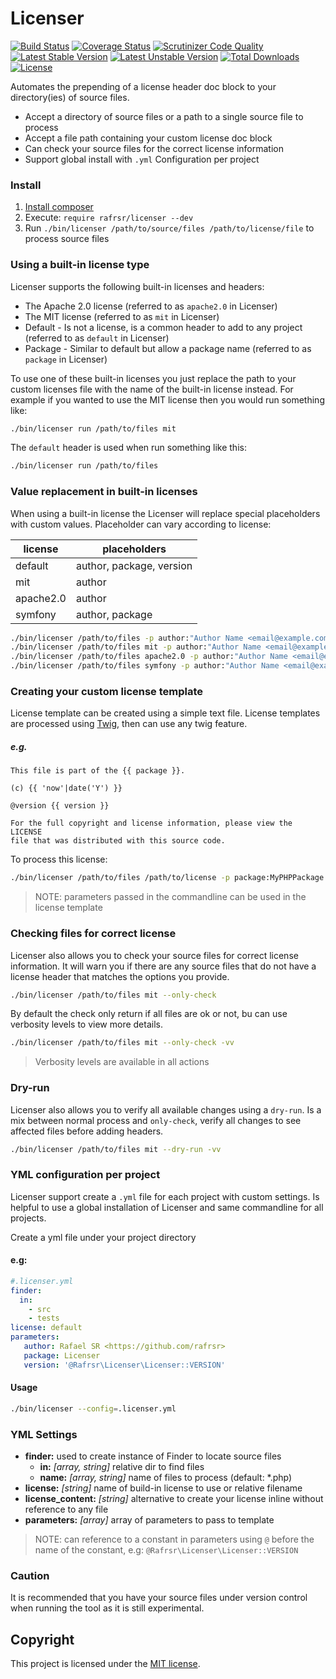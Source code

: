 # Licenser

[![Build Status](https://travis-ci.org/rafrsr/licenser.svg?branch=master)](https://travis-ci.org/rafrsr/licenser)
[![Coverage Status](https://coveralls.io/repos/rafrsr/licenser/badge.svg?branch=master&service=github)](https://coveralls.io/github/rafrsr/licenser?branch=master)
[![Scrutinizer Code Quality](https://scrutinizer-ci.com/g/rafrsr/licenser/badges/quality-score.png?b=master)](https://scrutinizer-ci.com/g/rafrsr/licenser/?branch=master)
[![Latest Stable Version](https://poser.pugx.org/rafrsr/licenser/version)](https://packagist.org/packages/rafrsr/licenser)
[![Latest Unstable Version](https://poser.pugx.org/rafrsr/licenser/v/unstable)](//packagist.org/packages/rafrsr/licenser)
[![Total Downloads](https://poser.pugx.org/rafrsr/licenser/downloads)](https://packagist.org/packages/rafrsr/licenser)
[![License](https://poser.pugx.org/rafrsr/licenser/license)](https://packagist.org/packages/rafrsr/licenser)

Automates the prepending of a license header doc block to your directory(ies) of source files.

- Accept a directory of source files or a path to a single source file to process
- Accept a file path containing your custom license doc block
- Can check your source files for the correct license information
- Support global install with `.yml` Configuration per project

### Install

1. [Install composer](https://getcomposer.org/download/)
2. Execute: `require rafrsr/licenser --dev`
3. Run `./bin/licenser /path/to/source/files /path/to/license/file` to process source files

### Using a built-in license type

Licenser supports the following built-in licenses and headers:

- The Apache 2.0 license (referred to as `apache2.0` in Licenser)
- The MIT license (referred to as `mit` in Licenser)
- Default - Is not a license, is a common header to add to any project (referred to as `default` in Licenser)
- Package - Similar to default but allow a package name (referred to as `package` in Licenser)

To use one of these built-in licenses you just replace the path to your custom licenses file with the name of the built-in license instead. 
For example if you wanted to use the MIT license then you would run something like:

````bash
./bin/licenser run /path/to/files mit
````

The `default` header is used when run something like this:
````bash
./bin/licenser run /path/to/files
````

### Value replacement in built-in licenses
When using a built-in license the Licenser will replace special placeholders with custom values. 
Placeholder can vary according to license:

| license  | placeholders  |   
|---|---|
| default  | author, package, version  |
| mit  | author  | 
| apache2.0  | author  | 
| symfony  | author, package  |

````bash
./bin/licenser /path/to/files -p author:"Author Name <email@example.com>" -p version:1.0
./bin/licenser /path/to/files mit -p author:"Author Name <email@example.com>"
./bin/licenser /path/to/files apache2.0 -p author:"Author Name <email@example.com>"
./bin/licenser /path/to/files symfony -p author:"Author Name <email@example.com>" -p package:MyPHPPackage
````
### Creating your custom license template

License template can be created using a simple text file. 
License templates are processed using [Twig](http://twig.sensiolabs.org/), then can use any twig feature.

##### e.g.
````
This file is part of the {{ package }}.

(c) {{ 'now'|date('Y') }}

@version {{ version }}

For the full copyright and license information, please view the LICENSE
file that was distributed with this source code.
````

To process this license:
````bash
./bin/licenser /path/to/files /path/to/license -p package:MyPHPPackage -p version:1.0
````

> NOTE: parameters passed in the commandline can be used in the license template

### Checking files for correct license

Licenser also allows you to check your source files for correct license information.
It will warn you if there are any source files that do not have a license header that matches the options you provide.

````bash
./bin/licenser /path/to/files mit --only-check
````

By default the check only return if all files are ok or not, bu can use verbosity levels to view more details.

````bash
./bin/licenser /path/to/files mit --only-check -vv
````

> Verbosity levels are available in all actions

### Dry-run

Licenser also allows you to verify all available changes using a `dry-run`. Is a mix between normal process and `only-check`, 
verify all changes to see affected files before adding headers.

````bash
./bin/licenser /path/to/files mit --dry-run -vv
````

### YML configuration per project

Licenser support create a `.yml` file for each project with custom settings. 
Is helpful to use a global installation of Licenser and same commandline for all projects.

Create a yml file under your project directory

#### e.g:
````yml
#.licenser.yml
finder:
  in: 
    - src
    - tests
license: default
parameters:
   author: Rafael SR <https://github.com/rafrsr>
   package: Licenser
   version: '@Rafrsr\Licenser\Licenser::VERSION'
````

#### Usage
````bash
./bin/licenser --config=.licenser.yml
````

### YML Settings

- **finder:** used to create instance of Finder to locate source files
    - **in:** _[array, string]_ relative dir to find files
    - **name:** _[array, string]_ name of files to process (default: *.php)
- **license:**  _[string]_ name of build-in license to use or relative filename    
- **license_content:**  _[string]_ alternative to create your license inline without reference to any file
- **parameters:** _[array]_ array of parameters to pass to template  

> NOTE: can reference to a constant in parameters using `@` before the name of the constant, e.g: `@Rafrsr\Licenser\Licenser::VERSION`

### Caution

It is recommended that you have your source files under version control when running 
the tool as it is still experimental.

## Copyright

This project is licensed under the [MIT license](LICENSE).